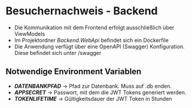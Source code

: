 # Besuchernachweis - Backend

- Die Kommunikation mit dem Frontend erfolgt ausschließlich über ViewModels
- Im Projektordner *Backend.WebApi* befindet sich ein Dockerfile
- Die Anwendung verfügt über eine OpenAPI (Swagger) Konfiguration. Diese befindet sich unter /swagger

## Notwendige Environment Variablen

- ***DATENBANKPFAD*** -> Pfad zur Datenbank. Muss auf .db enden.
- ***APPSECRET*** -> Passwort, mit dem die JWT Tokens generiert werden.
- ***TOKENLIFETIME*** -> Gültigkeitsdauer der JWT Token in Stunden
